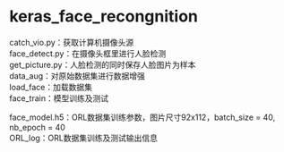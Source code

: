 # keras_face_recongnition

catch_vio.py：获取计算机摄像头源  
face_detect.py：在摄像头框里进行人脸检测  
get_picture.py：人脸检测的同时保存人脸图片为样本  
data_aug：对原始数据集进行数据增强  
load_face：加载数据集  
face_train：模型训练及测试  


face_model.h5：ORL数据集训练参数，图片尺寸92x112，batch_size = 40, nb_epoch = 40  
ORL_log：ORL数据集训练及测试输出信息